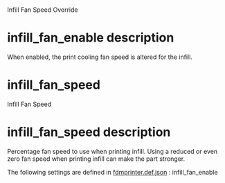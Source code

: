 # 
Infill Fan Speed Override


# infill_fan_enable description
When enabled, the print cooling fan speed is altered for the infill.


# infill_fan_speed
Infill Fan Speed


# infill_fan_speed description
Percentage fan speed to use when printing infill. Using a reduced or even zero fan speed when printing infill can make the part stronger.

The following settings are defined in [fdmprinter.def.json](https://github.com/smartavionics/Cura/blob/mb-master/resources/definitions/fdmprinter.def.json) : infill_fan_enable
